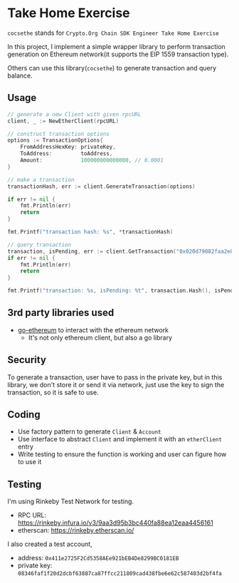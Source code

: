 # Take Home Exercise

`cocsethe` stands for `Crypto.Org Chain SDK Engineer Take Home Exercise`

In this project, I implement a simple wrapper library to perform transaction generation on Ethereum network(it supports the EIP 1559 transaction type).

Others can use this library(`cocsethe`) to generate transaction and query balance.


## Usage

```go
// generate a new Client with given rpcURL
client, _ := NewEtherClient(rpcURL)

// construct transaction options
options := TransactionOptions{
    FromAddressHexKey: privateKey,
    ToAddress:         toAddress,
    Amount:            100000000000000, // 0.0001
}

// make a transaction
transactionHash, err := client.GenerateTransaction(options)

if err != nil {
	fmt.Println(err)
	return
}

fmt.Printf("transaction hash: %s", *transactionHash)

// query transaction
transaction, isPending, err := client.GetTransaction("0x020d79082faa2e8f44a5f3e17a834775c54d9b96d78c460e6e695f1eb3a0faca")
if err != nil {
	fmt.Println(err)
    return
}

fmt.Printf("transaction: %s, isPending: %t", transaction.Hash(), isPending)
```

## 3rd party libraries used

- [go-ethereum](https://github.com/ethereum/go-ethereum) to interact with the ethereum network
  - It's not only ethereum client, but also a go library

## Security

To generate a transaction, user have to pass in the private key,
but in this library, we don't store it or send it via network,
just use the key to sign the transaction, so it is safe to use.

## Coding

- Use factory pattern to generate `Client` & `Account`
- Use interface to abstract `Client` and implement it with an `etherClient` entry
- Write testing to ensure the function is working and user can figure how to use it

## Testing

I'm using Rinkeby Test Network for testing.

- RPC URL: https://rinkeby.infura.io/v3/9aa3d95b3bc440fa88ea12eaa4456161
- etherscan: https://rinkeby.etherscan.io/

I also created a test account,

- address: `0x411e2725F2Cd5358AEe921bEB4De8299BC0181EB`
- private key: `08346faf1f20d2dcbf63887ca87ffcc211809cad438fbe6e62c587403d2bf4fa`